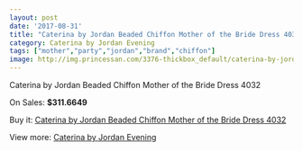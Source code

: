 ```yaml
---
layout: post
date: '2017-08-31'
title: "Caterina by Jordan Beaded Chiffon Mother of the Bride Dress 4032"
category: Caterina by Jordan Evening
tags: ["mother","party","jordan","brand","chiffon"]
image: http://img.princessan.com/3376-thickbox_default/caterina-by-jordan-beaded-chiffon-mother-of-the-bride-dress-4032.jpg
---
```

Caterina by Jordan Beaded Chiffon Mother of the Bride Dress 4032

On Sales: **$311.6649**
<a href="https://www.princessan.com/en/caterina-by-jordan-evening/1570-caterina-by-jordan-beaded-chiffon-mother-of-the-bride-dress-4032.html"><amp-img layout="responsive" width="600" height="600" src="//img.princessan.com/3376-thickbox_default/caterina-by-jordan-beaded-chiffon-mother-of-the-bride-dress-4032.jpg" alt="Caterina by Jordan Beaded Chiffon Mother of the Bride Dress 4032 0" /></a>
<a href="https://www.princessan.com/en/caterina-by-jordan-evening/1570-caterina-by-jordan-beaded-chiffon-mother-of-the-bride-dress-4032.html"><amp-img layout="responsive" width="600" height="600" src="//img.princessan.com/3377-thickbox_default/caterina-by-jordan-beaded-chiffon-mother-of-the-bride-dress-4032.jpg" alt="Caterina by Jordan Beaded Chiffon Mother of the Bride Dress 4032 1" /></a>

Buy it: [Caterina by Jordan Beaded Chiffon Mother of the Bride Dress 4032](https://www.princessan.com/en/caterina-by-jordan-evening/1570-caterina-by-jordan-beaded-chiffon-mother-of-the-bride-dress-4032.html "Caterina by Jordan Beaded Chiffon Mother of the Bride Dress 4032")

View more: [Caterina by Jordan Evening](https://www.princessan.com/en/14-caterina-by-jordan-evening "Caterina by Jordan Evening")